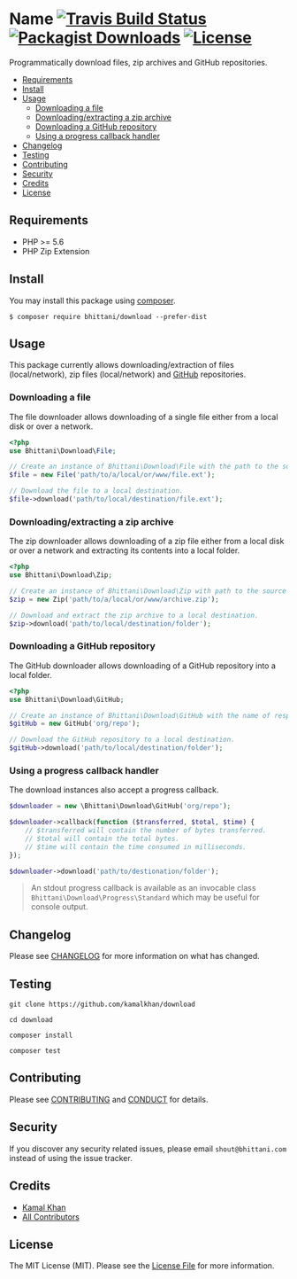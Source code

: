 # Name [![Travis Build Status][icon-status]][link-status] [![Packagist Downloads][icon-downloads]][link-downloads] [![License][icon-license]](LICENSE.md)

Programmatically download files, zip archives and GitHub repositories.

- [Requirements](#requirements)
- [Install](#install)
- [Usage](#usage)
  - [Downloading a file](#downloading-a-file)
  - [Downloading/extracting a zip archive](#downloadingextracting-a-zip-archive)
  - [Downloading a GitHub repository](#downloading-a-github-repository)
  - [Using a progress callback handler](#using-a-progress-callback-handler)
- [Changelog](#changelog)
- [Testing](#testing)
- [Contributing](#contributing)
- [Security](#security)
- [Credits](#credits)
- [License](#license)

## Requirements

- PHP >= 5.6
- PHP Zip Extension

## Install

You may install this package using [composer][link-composer].

```shell
$ composer require bhittani/download --prefer-dist
```

## Usage

This package currently allows downloading/extraction of files (local/network), zip files (local/network) and [GitHub][link-github] repositories.

### Downloading a file

The file downloader allows downloading of a single file either from a local disk or over a network.

```php
<?php
use Bhittani\Download\File;

// Create an instance of Bhittani\Download\File with the path to the source file.
$file = new File('path/to/a/local/or/www/file.ext');

// Download the file to a local destination.
$file->download('path/to/local/destination/file.ext');
```

### Downloading/extracting a zip archive

The zip downloader allows downloading of a zip file either from a local disk or over a network and extracting its contents into a local folder.

```php
<?php
use Bhittani\Download\Zip;

// Create an instance of Bhittani\Download\Zip with path to the source zip archive.
$zip = new Zip('path/to/a/local/or/www/archive.zip');

// Download and extract the zip archive to a local destination.
$zip->download('path/to/local/destination/folder');
```

### Downloading a GitHub repository

The GitHub downloader allows downloading of a GitHub repository into a local folder.

```php
<?php
use Bhittani\Download\GitHub;

// Create an instance of Bhittani\Download\GitHub with the name of respository.
$gitHub = new GitHub('org/repo');

// Download the GitHub repository to a local destination.
$gitHub->download('path/to/local/destination/folder');
```

### Using a progress callback handler

The download instances also accept a progress callback.

```php
$downloader = new \Bhittani\Download\GitHub('org/repo');

$downloader->callback(function ($transferred, $total, $time) {
    // $transferred will contain the number of bytes transferred.
    // $total will contain the total bytes.
    // $time will contain the time consumed in milliseconds.
});

$downloader->download('path/to/destionation/folder');
```

> An stdout progress callback is available as an invocable class `Bhittani\Download\Progress\Standard` which may be useful for console output.

## Changelog

Please see [CHANGELOG](CHANGELOG.md) for more information on what has changed.

## Testing

```shell
git clone https://github.com/kamalkhan/download

cd download

composer install

composer test
```

## Contributing

Please see [CONTRIBUTING](CONTRIBUTING.md) and [CONDUCT](CONDUCT.md) for details.

## Security

If you discover any security related issues, please email `shout@bhittani.com` instead of using the issue tracker.

## Credits

- [Kamal Khan](http://bhittani.com)
- [All Contributors](https://github.com/kamalkhan/download/contributors)

## License

The MIT License (MIT). Please see the [License File](LICENSE.md) for more information.

<!--Status-->
[icon-status]: https://img.shields.io/github/workflow/status/kamalkhan/download/main?style=flat-square
[link-status]: https://github.com/kamalkhan/download

<!--Downloads-->
[icon-downloads]: https://img.shields.io/packagist/dt/bhittani/download.svg?style=flat-square
[link-downloads]: https://packagist.org/packages/bhittani/download

<!--License-->
[icon-license]: https://img.shields.io/badge/license-MIT-brightgreen.svg?style=flat-square

<!--composer-->
[link-composer]: https://getcomposer.org

<!--github-->
[link-github]: https://github.com
